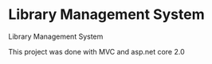 # Library Management System
Library Management System

This project was done with MVC and asp.net core 2.0

